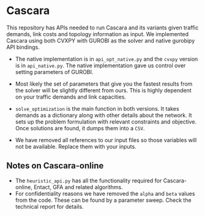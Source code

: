 # Cascara
This repository has APIs needed to run Cascara and its variants given traffic demands, link costs and topology information as input. We implemented Cascara using both CVXPY with GUROBI as the solver and native gurobipy API bindings. 

* The native implementation is in `api_opt_native.py` and the `cvxpy` version is in `api_native.py`. The native implementation gave us control over setting parameters of GUROBI. 

* Most likely the set of parameters that give you the fastest results from the solver will be slightly different from ours. This is highly dependent on your traffic demands and link capacities.
* `solve_optimization` is the main function in both versions. It takes demands as a dictionary along with other details about the network. It sets up the problem formulation with relevant constraints and objective. Once solutions are found, it dumps them into a `CSV`.

* We have removed all references to our input files so those variables will not be available. Replace them with your inputs.

## Notes on Cascara-online
* The `heuristic_api.py` has all the functionality required for Cascara-online, Entact, GFA and related algorithms.
* For confidentiality reasons we have removed the `alpha` and `beta` values from the code. These can be found by a parameter sweep. Check the technical report for details.
